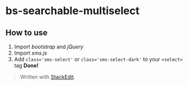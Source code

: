 # bs-searchable-multiselect

## How to use

 1. Import *bootstrap* and *jQuery*
 2. Import *sms.js*
 3. Add `class='sms-select'` or `class='sms-select-dark'` to your `<select>` tag
**Done!**

> Written with [StackEdit](https://stackedit.io/).
